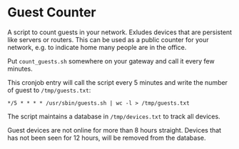 # Guest Counter

A script to count guests in your network. Exludes devices that are persistent like servers or routers.
This can be used as a public counter for your network, e.g. to indicate home many people are in the office. 

Put `count_guests.sh` somewhere on your gateway and call it every few minutes.

This cronjob entry will call the script every 5 minutes and write the number of guest to `/tmp/guests.txt`:

```
*/5 * * * * /usr/sbin/guests.sh | wc -l > /tmp/guests.txt
```

The script maintains a database in `/tmp/devices.txt` to track all devices.

Guest devices are not online for more than 8 hours straight.
Devices that has not been seen for 12 hours, will be removed from the database.
